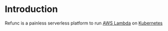 # Introduction

Refunc is a painless serverless platform to run [AWS Lambda](https://docs.aws.amazon.com/lambda/latest/dg/welcome.html) on [Kubernetes](https://kubernetes.io/)
